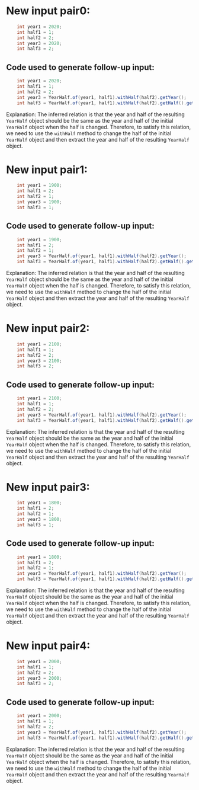 # New input pair0:
```java
    int year1 = 2020;
    int half1 = 1;
    int half2 = 2;
    int year3 = 2020;
    int half3 = 2;
```
## Code used to generate follow-up input:
```java
    int year1 = 2020;
    int half1 = 1;
    int half2 = 2;
    int year3 = YearHalf.of(year1, half1).withHalf(half2).getYear();
    int half3 = YearHalf.of(year1, half1).withHalf(half2).getHalf().getValue();
```
Explanation: The inferred relation is that the year and half of the resulting `YearHalf` object should be the same as the year and half of the initial `YearHalf` object when the half is changed. Therefore, to satisfy this relation, we need to use the `withHalf` method to change the half of the initial `YearHalf` object and then extract the year and half of the resulting `YearHalf` object.

# New input pair1:
```java
    int year1 = 1900;
    int half1 = 2;
    int half2 = 1;
    int year3 = 1900;
    int half3 = 1;
```
## Code used to generate follow-up input:
```java
    int year1 = 1900;
    int half1 = 2;
    int half2 = 1;
    int year3 = YearHalf.of(year1, half1).withHalf(half2).getYear();
    int half3 = YearHalf.of(year1, half1).withHalf(half2).getHalf().getValue();
```
Explanation: The inferred relation is that the year and half of the resulting `YearHalf` object should be the same as the year and half of the initial `YearHalf` object when the half is changed. Therefore, to satisfy this relation, we need to use the `withHalf` method to change the half of the initial `YearHalf` object and then extract the year and half of the resulting `YearHalf` object.

# New input pair2:
```java
    int year1 = 2100;
    int half1 = 1;
    int half2 = 2;
    int year3 = 2100;
    int half3 = 2;
```
## Code used to generate follow-up input:
```java
    int year1 = 2100;
    int half1 = 1;
    int half2 = 2;
    int year3 = YearHalf.of(year1, half1).withHalf(half2).getYear();
    int half3 = YearHalf.of(year1, half1).withHalf(half2).getHalf().getValue();
```
Explanation: The inferred relation is that the year and half of the resulting `YearHalf` object should be the same as the year and half of the initial `YearHalf` object when the half is changed. Therefore, to satisfy this relation, we need to use the `withHalf` method to change the half of the initial `YearHalf` object and then extract the year and half of the resulting `YearHalf` object.

# New input pair3:
```java
    int year1 = 1800;
    int half1 = 2;
    int half2 = 1;
    int year3 = 1800;
    int half3 = 1;
```
## Code used to generate follow-up input:
```java
    int year1 = 1800;
    int half1 = 2;
    int half2 = 1;
    int year3 = YearHalf.of(year1, half1).withHalf(half2).getYear();
    int half3 = YearHalf.of(year1, half1).withHalf(half2).getHalf().getValue();
```
Explanation: The inferred relation is that the year and half of the resulting `YearHalf` object should be the same as the year and half of the initial `YearHalf` object when the half is changed. Therefore, to satisfy this relation, we need to use the `withHalf` method to change the half of the initial `YearHalf` object and then extract the year and half of the resulting `YearHalf` object.

# New input pair4:
```java
    int year1 = 2000;
    int half1 = 1;
    int half2 = 2;
    int year3 = 2000;
    int half3 = 2;
```
## Code used to generate follow-up input:
```java
    int year1 = 2000;
    int half1 = 1;
    int half2 = 2;
    int year3 = YearHalf.of(year1, half1).withHalf(half2).getYear();
    int half3 = YearHalf.of(year1, half1).withHalf(half2).getHalf().getValue();
```
Explanation: The inferred relation is that the year and half of the resulting `YearHalf` object should be the same as the year and half of the initial `YearHalf` object when the half is changed. Therefore, to satisfy this relation, we need to use the `withHalf` method to change the half of the initial `YearHalf` object and then extract the year and half of the resulting `YearHalf` object.
